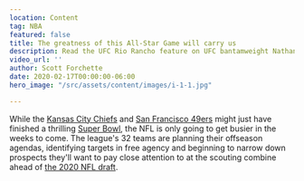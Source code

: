 ```yaml
---
location: Content
tag: NBA
featured: false
title: The greatness of this All-Star Game will carry us
description: Read the UFC Rio Rancho feature on UFC bantamweight Nathaniel Wood
video_url: ''
author: Scott Forchette
date: 2020-02-17T00:00:00-06:00
hero_image: "/src/assets/content/images/i-1-1.jpg"

---
```

While the [Kansas City Chiefs](https://www.espn.com/nfl/team/_/name/kc/kansas-city-chiefs) and [San Francisco 49ers](https://www.espn.com/nfl/team/_/name/sf/san-francisco-49ers) might just have finished a thrilling [Super Bowl](https://www.espn.com/nfl/super-bowl/), the NFL is only going to get busier in the weeks to come. The league's 32 teams are planning their offseason agendas, identifying targets in free agency and beginning to narrow down prospects they'll want to pay close attention to at the scouting combine ahead of [the 2020 NFL draft](https://www.espn.com/nfl/draft/news).